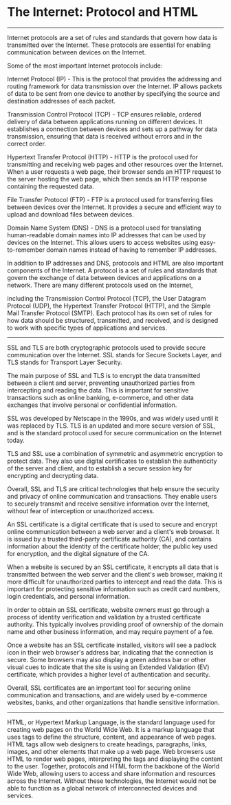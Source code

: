 # The Internet: Protocol and HTML

---
Internet protocols are a set of rules and standards that govern how data is transmitted over the Internet. These protocols are essential for enabling communication between devices on the Internet.

Some of the most important Internet protocols include:

Internet Protocol (IP) - This is the protocol that provides the addressing and routing framework for data transmission over the Internet. IP allows packets of data to be sent from one device to another by specifying the source and destination addresses of each packet.

Transmission Control Protocol (TCP) - TCP ensures reliable, ordered delivery of data between applications running on different devices. It establishes a connection between devices and sets up a pathway for data transmission, ensuring that data is received without errors and in the correct order.

Hypertext Transfer Protocol (HTTP) - HTTP is the protocol used for transmitting and receiving web pages and other resources over the Internet. When a user requests a web page, their browser sends an HTTP request to the server hosting the web page, which then sends an HTTP response containing the requested data.

File Transfer Protocol (FTP) - FTP is a protocol used for transferring files between devices over the Internet. It provides a secure and efficient way to upload and download files between devices.

Domain Name System (DNS) - DNS is a protocol used for translating human-readable domain names into IP addresses that can be used by devices on the Internet. This allows users to access websites using easy-to-remember domain names instead of having to remember IP addresses.


In addition to IP addresses and DNS, protocols and HTML are also important components of the Internet. A protocol is a set of rules and standards that govern the exchange of data between devices and applications on a network. There are many different protocols used on the Internet,

 including the Transmission Control Protocol (TCP), the User Datagram Protocol (UDP), the Hypertext Transfer Protocol (HTTP), and the Simple Mail Transfer Protocol (SMTP). Each protocol has its own set of rules for how data should be structured, transmitted, and received, and is designed to work with specific types of applications and services. 

---

SSL and TLS are both cryptographic protocols used to provide secure communication over the Internet. SSL stands for Secure Sockets Layer, and TLS stands for Transport Layer Security.

The main purpose of SSL and TLS is to encrypt the data transmitted between a client and server, preventing unauthorized parties from intercepting and reading the data. This is important for sensitive transactions such as online banking, e-commerce, and other data exchanges that involve personal or confidential information.

SSL was developed by Netscape in the 1990s, and was widely used until it was replaced by TLS. TLS is an updated and more secure version of SSL, and is the standard protocol used for secure communication on the Internet today.

TLS and SSL use a combination of symmetric and asymmetric encryption to protect data. They also use digital certificates to establish the authenticity of the server and client, and to establish a secure session key for encrypting and decrypting data.

Overall, SSL and TLS are critical technologies that help ensure the security and privacy of online communication and transactions. They enable users to securely transmit and receive sensitive information over the Internet, without fear of interception or unauthorized access.

An SSL certificate is a digital certificate that is used to secure and encrypt online communication between a web server and a client's web browser. It is issued by a trusted third-party certificate authority (CA), and contains information about the identity of the certificate holder, the public key used for encryption, and the digital signature of the CA.

When a website is secured by an SSL certificate, it encrypts all data that is transmitted between the web server and the client's web browser, making it more difficult for unauthorized parties to intercept and read the data. This is important for protecting sensitive information such as credit card numbers, login credentials, and personal information.

In order to obtain an SSL certificate, website owners must go through a process of identity verification and validation by a trusted certificate authority. This typically involves providing proof of ownership of the domain name and other business information, and may require payment of a fee.

Once a website has an SSL certificate installed, visitors will see a padlock icon in their web browser's address bar, indicating that the connection is secure. Some browsers may also display a green address bar or other visual cues to indicate that the site is using an Extended Validation (EV) certificate, which provides a higher level of authentication and security.

Overall, SSL certificates are an important tool for securing online communication and transactions, and are widely used by e-commerce websites, banks, and other organizations that handle sensitive information.

---

HTML, or Hypertext Markup Language, is the standard language used for creating web pages on the World Wide Web. It is a markup language that uses tags to define the structure, content, and appearance of web pages. HTML tags allow web designers to create headings, paragraphs, links, images, and other elements that make up a web page. Web browsers use HTML to render web pages, interpreting the tags and displaying the content to the user. Together, protocols and HTML form the backbone of the World Wide Web, allowing users to access and share information and resources across the Internet. Without these technologies, the Internet would not be able to function as a global network of interconnected devices and services.
